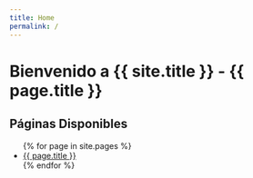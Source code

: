 ```yaml
---
title: Home
permalink: /
---
```


# Bienvenido a {{ site.title }} - {{ page.title }}


## Páginas Disponibles

<ul>
  {% for page in site.pages %}
    <li>
      <a href="{{ page.url }}">{{ page.title }}</a>
    </li>
  {% endfor %}
</ul>

